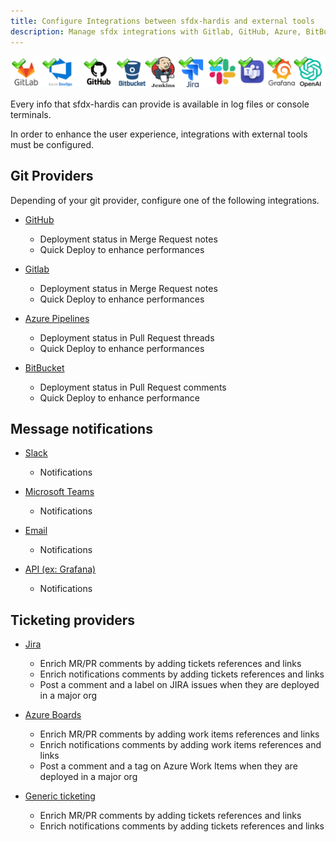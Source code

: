 ```yaml
---
title: Configure Integrations between sfdx-hardis and external tools
description: Manage sfdx integrations with Gitlab, GitHub, Azure, BitBucket, Microsoft Teams
---
```

<!-- markdownlint-disable MD013 -->

![](assets/images/integrations.png)

Every info that sfdx-hardis can provide is available in log files or console terminals.

In order to enhance the user experience, integrations with external tools must be configured.

## Git Providers

Depending of your git provider, configure one of the following integrations.

- [GitHub](salesforce-ci-cd-setup-integration-github.md)
  - Deployment status in Merge Request notes
  - Quick Deploy to enhance performances

- [Gitlab](salesforce-ci-cd-setup-integration-gitlab.md)
  - Deployment status in Merge Request notes
  - Quick Deploy to enhance performances

- [Azure Pipelines](salesforce-ci-cd-setup-integration-azure.md)
  - Deployment status in Pull Request threads
  - Quick Deploy to enhance performances

- [BitBucket](salesforce-ci-cd-setup-integration-bitbucket.md)
  - Deployment status in Pull Request comments
  - Quick Deploy to enhance performance

## Message notifications

- [Slack](salesforce-ci-cd-setup-integration-slack.md)
  - Notifications

- [Microsoft Teams](salesforce-ci-cd-setup-integration-ms-teams.md)
  - Notifications

- [Email](salesforce-ci-cd-setup-integration-email.md)
  - Notifications

- [API (ex: Grafana)](salesforce-ci-cd-setup-integration-api.md)
  - Notifications

## Ticketing providers

- [Jira](salesforce-ci-cd-setup-integration-jira.md)
  - Enrich MR/PR comments by adding tickets references and links
  - Enrich notifications comments by adding tickets references and links
  - Post a comment and a label on JIRA issues when they are deployed in a major org

- [Azure Boards](salesforce-ci-cd-setup-integration-azure-boards.md)
  - Enrich MR/PR comments by adding work items references and links
  - Enrich notifications comments by adding work items references and links
  - Post a comment and a tag on Azure Work Items when they are deployed in a major org

- [Generic ticketing](salesforce-ci-cd-setup-integration-generic-ticketing.md)
  - Enrich MR/PR comments by adding tickets references and links
  - Enrich notifications comments by adding tickets references and links